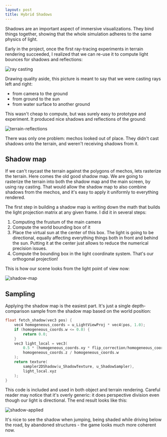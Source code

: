 ```yaml
---
layout: post
title: Hybrid Shadows
---
```


Shadows are an important aspect of immersive visualizations. They bind things together, showing that the whole simulation adheres to the same physics of light.

Early in the project, once the first ray-tracing experiments in terrain rendering succeeded, I realized that we can re-use it to compute light bounces for shadows and reflections:

![ray casting]({{site.baseurl}}/assets/ray-casting.png)

Drawing quality aside, this picture is meant to say that we were casting rays left and right:
  - from camera to the ground
  - from ground to the sun
  - from water surface to another ground

This wasn't cheap to compute, but was surely easy to prototype and experiment. It produced nice shadows and reflections of the ground:

![terrain-reflections]({{site.baseurl}}/assets/terrain-reflections.png)

There was only one problem: mechos looked out of place. They didn't cast shadows onto the terrain, and weren't receiving shadows from it.

## Shadow map

If we can't raycast the terrain against the polygons of mechos, lets rasterize the terrain. Here comes the old good shadow map. We are going to rasterize the terrain into both the shadow map and the main screen, by using ray casting. That would allow the shadow map to also combine shadows from the mechos, and it's easy to apply it uniformly to everything rendered.

The first step in building a shadow map is writing down the math that builds the light projection matrix at any given frame. I did it in several steps:

  1. Computing the frustum of the main camera
  2. Compute the world bounding box of it
  3. Place the virtual sun at the center of this box. The light is going to be directional, equally affecting everything things both in front and behind the sun. Putting it at the center just allows to reduce the numerical precision issues.
  4. Compute the bounding box in the light coordinate system. That's our orthogonal projection!

This is how our scene looks from the light point of view now:

![shadow-map]({{site.baseurl}}/assets/shadow-map.png)

## Sampling

Applying the shadow map is the easiest part. It's just a single depth-comparison sample from the shadow map based on the world position:

```cpp
float fetch_shadow(vec3 pos) {
    vec4 homogeneous_coords = u_LightViewProj * vec4(pos, 1.0);
    if (homogeneous_coords.w <= 0.0) {
        return 0.0;
    }
    vec3 light_local = vec3(
        0.5 * (homogeneous_coords.xy * flip_correction/homogeneous_coords.w + 1.0),
        homogeneous_coords.z / homogeneous_coords.w
    );
    return texture(
        sampler2DShadow(u_ShadowTexture, u_ShadowSampler),
        light_local.xyz
    );
}
```

This code is included and used in both object and terrain rendering. Careful reader may notice that  it's overly generic: it does perspective division even though our light is directional. The end result looks like this:

![shadow-applied]({{site.baseurl}}/assets/shadow-applied.png)

It's nice to see the shadow when jumping, being shaded while driving below the road, by abandoned structures - the game looks much more coherent now.